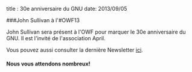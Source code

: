 title : 30e anniversaire du GNU
date: 2013/09/05

###John Sullivan à l'#OWF13

John Sullivan sera présent à l'OWF pour marquer le 30e anniversaire du GNU. Il est l'invité de l'association April.


Vous pouvez aussi consulter la dernière Newsletter [ici](/en/news/30th-gnu/).


#### Nous vous attendons nombreux!
